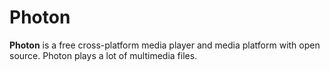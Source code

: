 # Photon


<b>Photon</b> is a free cross-platform media player and media platform with open source. Photon plays a lot of multimedia files.

